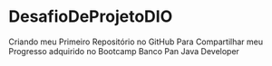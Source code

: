 # DesafioDeProjetoDIO
 Criando meu Primeiro Repositório no GitHub Para Compartilhar meu Progresso adquirido no  Bootcamp Banco Pan Java Developer
